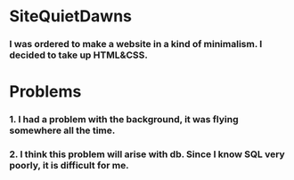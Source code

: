 <h1 class="ukfd">SiteQuietDawns</h1>
<h3 class="text">I was ordered to make a website in a kind of minimalism. I decided to take up HTML&CSS.</h3>

<h1 class="had">Problems</h1>
<p>
    <h3>1. I had a problem with the background, it was flying somewhere all the time.</h3>
</p>
<p>
    <h3>2. I think this problem will arise with db. Since I know SQL very poorly, it is difficult for me.</h3>
</p>